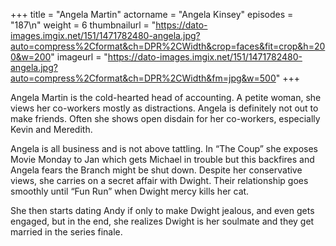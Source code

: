 +++
title = "Angela Martin"
actorname = "Angela Kinsey"
episodes = "187\n"
weight = 6
thumbnailurl = "https://dato-images.imgix.net/151/1471782480-angela.jpg?auto=compress%2Cformat&ch=DPR%2CWidth&crop=faces&fit=crop&h=200&w=200"
imageurl = "https://dato-images.imgix.net/151/1471782480-angela.jpg?auto=compress%2Cformat&ch=DPR%2CWidth&fm=jpg&w=500"
+++

Angela Martin is the cold-hearted head of accounting. A petite woman, she views her co-workers mostly as distractions. Angela is definitely not out to make friends. Often she shows open disdain for her co-workers, especially Kevin and Meredith. 

Angela is all business and is not above tattling. In “The Coup” she exposes Movie Monday to Jan which gets Michael in trouble but this backfires and Angela fears the Branch might be shut down. Despite her conservative views, she carries on a secret affair with Dwight. Their relationship goes smoothly until “Fun Run” when Dwight mercy kills her cat.

She then starts dating Andy if only to make Dwight jealous, and even gets engaged, but in the end, she realizes Dwight is her soulmate and they get married in the series finale.